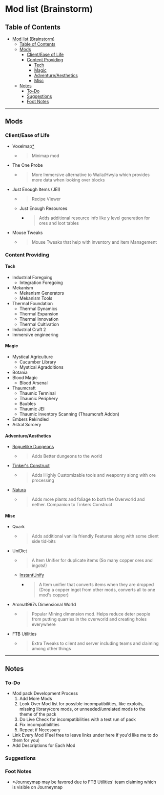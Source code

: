 # Mod list (Brainstorm)

## Table of Contents

- [Mod list (Brainstorm)](#mod-list-brainstorm)
  - [Table of Contents](#table-of-contents)
  - [Mods](#mods)
    - [Client/Ease of Life](#clientease-of-life)
    - [Content Providing](#content-providing)
      - [Tech](#tech)
      - [Magic](#magic)
      - [Adventure/Aesthetics](#adventureaesthetics)
      - [Misc](#misc)
  - [Notes](#notes)
    - [To-Do](#to-do)
    - [Suggestions](#suggestions)
    - [Foot Notes](#foot-notes)

---

## Mods

### Client/Ease of Life

- Voxelmap[*](#foot-notes)
  - > Minimap mod
- The One Probe
  - > More Immersive alternative to Waila/Hwyla which provides more data when looking over blocks
- Just Enough Items (JEI)
  - > Recipe Viewer
  - Just Enough Resources
    - > Adds additional resource info like y level generation for ores and loot tables
- Mouse Tweaks
  - > Mouse Tweaks that help with inventory and item Management

### Content Providing

#### Tech

- Industrial Foregoing
  - Integration Foregoing
- Mekanism
  - Mekanism Generators
  - Mekanism Tools
- Thermal Foundation
  - Thermal Dynamics
  - Thermal Expansion
  - Thermal Innovation
  - Thermal Cultivation
- Industrial Craft 2
- Immersive engineering

#### Magic

- Mystical Agriculture
  - Cucumber Library
  - Mystical Agradditions
- Botania
- Blood Magic
  - Blood Arsenal
- Thaumcraft
  - Thaumic Terminal
  - Thaumic Periphery
  - Baubles
  - Thaumic JEI
  - Thaumic Inventory Scanning (Thaumcraft Addon)
- Embers Rekindled
- Astral Sorcery

#### Adventure/Aesthetics

- [Roguelike Dungeons](https://www.curseforge.com/minecraft/mc-mods/roguelike-dungeons)
  - > Adds Better dungeons to the world
- [Tinker's Construct](https://www.curseforge.com/minecraft/mc-mods/tinkers-construct)
  - > Adds Highly Customizable tools and weaponry along with ore processing
- [Natura](https://www.curseforge.com/minecraft/mc-mods/natura)
  - > Adds more plants and foliage to both the Overworld and nether. Companion to Tinkers Construct

#### Misc

- Quark
  - > Adds additional vanilla friendly Features along with some client side tid-bits
- UniDict
  - > A Item Unifier for duplicate items (So many copper ores and ingots!)
  - [InstantUnify](https://www.curseforge.com/minecraft/mc-mods/instantunify)
    - > A Item unifier that converts items when they are dropped (Drop a copper ingot from other mods, converts all to one mod's copper)
- Aroma1997s Dimensional World
  - > Popular Mining dimension mod. Helps reduce deter people from putting quarries in the overworld and creating holes everywhere
- FTB Utilities
  - > Extra Tweaks to client and server including teams and claiming among other things

---

## Notes

### To-Do

- Mod pack Development Process
  1. Add More Mods
  2. Look Over Mod list for possible incompatibilities, like exploits, missing library/core mods, or unneeded/unrelated mods to the theme of the pack
  3. Do Live Check for incompatibilities with a test run of pack
  4. Fix incompatibilities
  5. Repeat if Necessary
- Link Every Mod (Feel free to leave links under here if you'd like me to do them for you)
- Add Descriptions for Each Mod

### Suggestions

### Foot Notes

- \*Journeymap may be favored due to FTB Utilities' team claiming which is visible on Journeymap
